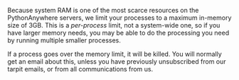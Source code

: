 
<!--
.. title: RAM limits
.. slug: RAMLimit
.. date: 2017-04-18 18:35:28 UTC+01:00
.. tags:
.. category:
.. link:
.. description:
.. type: text
-->

Because system RAM is one of the most scarce resources on the PythonAnywhere servers,
we limit your processes to a maximum in-memory size of 3GB.  This is a *per-process*
limit, not a system-wide one, so if you have larger memory needs, you may be able
to do the processing you need by running multiple smaller processes.

If a process goes over the memory limit, it will be killed.  You will normally
get an email about this, unless you have previously unsubscribed from our
tarpit emails, or from all communications from us.
